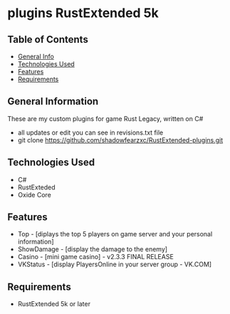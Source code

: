 # plugins RustExtended 5k

## Table of Contents
* [General Info](#general-information)
* [Technologies Used](#technologies-used)
* [Features](#features)
* [Requirements](#requirements)

## General Information

These are my custom plugins for game Rust Legacy, written on C#
* all updates or edit you can see in revisions.txt file
* git clone https://github.com/shadowfearzxc/RustExtended-plugins.git

## Technologies Used
* C#
* RustExteded
* Oxide Core

## Features
* Top - [diplays the top 5 players on game server and your personal information]
* ShowDamage - [display the damage to the enemy]
* Casino - [mini game casino] - v2.3.3 FINAL RELEASE
* VKStatus - [display PlayersOnline in your server group - VK.COM]

## Requirements
* RustExtended 5k or later
